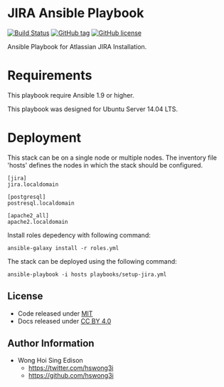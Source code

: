JIRA Ansible Playbook
=====================

[![Build
Status](https://travis-ci.org/pantarei/ansible-playbook-jira.svg?branch=master)](https://travis-ci.org/pantarei/ansible-playbook-jira)
[![GitHub
tag](https://img.shields.io/github/tag/pantarei/ansible-playbook-jira.svg)](https://github.com/pantarei/ansible-playbook-jira)
[![GitHub
license](https://img.shields.io/github/license/pantarei/ansible-playbook-jira.svg)](https://github.com/pantarei/ansible-playbook-jira)

Ansible Playbook for Atlassian JIRA Installation.

Requirements
============

This playbook require Ansible 1.9 or higher.

This playbook was designed for Ubuntu Server 14.04 LTS.

Deployment
==========

This stack can be on a single node or multiple nodes. The inventory file
'hosts' defines the nodes in which the stack should be configured.

    [jira]
    jira.localdomain

    [postgresql]
    postresql.localdomain

    [apache2_all]
    apache2.localdomain

Install roles depedency with following command:

    ansible-galaxy install -r roles.yml

The stack can be deployed using the following command:

    ansible-playbook -i hosts playbooks/setup-jira.yml

License
-------

-   Code released under
    [MIT](https://github.com/hswong3i/ansible-playbook-jira/blob/master/LICENSE)
-   Docs released under [CC BY
    4.0](http://creativecommons.org/licenses/by/4.0/)

Author Information
------------------

-   Wong Hoi Sing Edison
    -   <https://twitter.com/hswong3i>
    -   <https://github.com/hswong3i>

